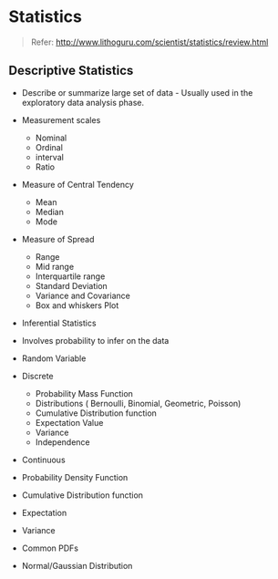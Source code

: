 
# Statistics

> Refer: http://www.lithoguru.com/scientist/statistics/review.html

## Descriptive Statistics

- Describe or summarize large set of data - Usually used in the exploratory data analysis phase.
- Measurement scales
  - Nominal
  - Ordinal
  - interval
  - Ratio
- Measure of Central Tendency
  - Mean
  - Median
  - Mode
- Measure of Spread
  - Range
  - Mid range
  - Interquartile range
  - Standard Deviation
  - Variance and Covariance
  - Box and whiskers Plot

- Inferential Statistics
- Involves probability to infer on the data

- Random Variable
 - Discrete
   - Probability Mass Function
   - Distributions ( Bernoulli, Binomial, Geometric, Poisson)
   - Cumulative Distribution function
   - Expectation Value
   - Variance
   - Independence

  - Continuous
   - Probability Density Function
   - Cumulative Distribution function
   - Expectation
   - Variance
   - Common PDFs
   - Normal/Gaussian Distribution
